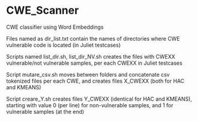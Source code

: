 # CWE_Scanner
CWE classifier using Word Embeddings

Files named as dir_list.txt contain the names of directories where CWE vulnerable code is located (in Juliet testcases)

Scripts named list_dir.sh, list_dir_NV.sh creates the files with CWEXX vulnerable/not vulnerable samples, per each CWEXX in Juliet testcases

Script mutare_csv.sh moves between folders and concatenate csv tokenized files per each CWE, and creates files X_CWEXX  (both for HAC and KMEANS)

Script creare_Y.sh creates files Y_CWEXX  (identical for HAC and KMEANS), starting with value 0 (per line) for non-vulnerable samples, and 1 for vulnerable samples (at the end)
